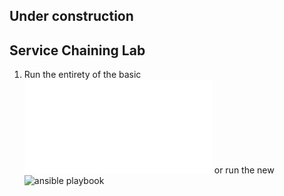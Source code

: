 ## Under construction

## Service Chaining Lab

1. Run the entirety of the basic ![Cilium SRv6 lab](readme.md) or run the new ![ansible playbook](ansible/cilium-srv6-playbook.yml)

